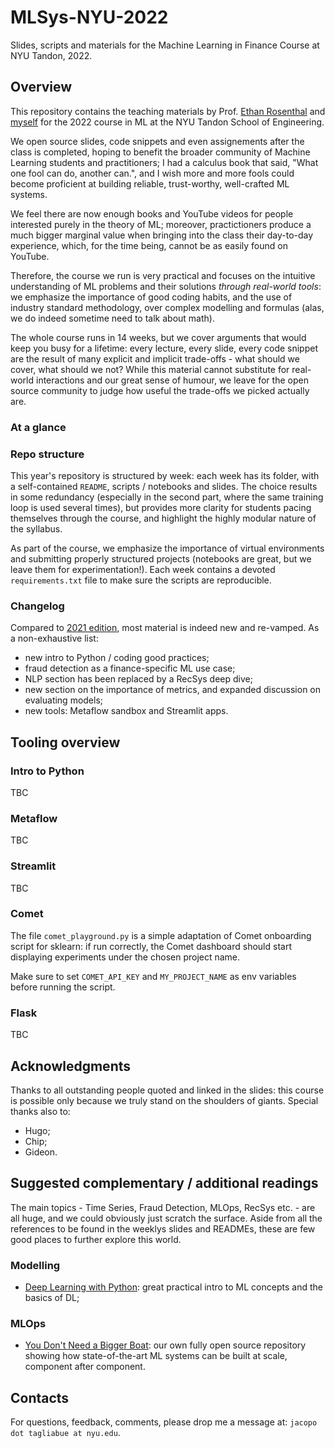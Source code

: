 # MLSys-NYU-2022
Slides, scripts and materials for the Machine Learning in Finance Course at NYU Tandon, 2022.

## Overview

This repository contains the teaching materials by Prof. [Ethan Rosenthal](https://www.ethanrosenthal.com/) and [myself](https://jacopotagliabue.it/) for the 2022 course in ML at the NYU Tandon School of Engineering.

We open source slides, code snippets and even assignements after the class is completed, hoping to benefit the broader community of Machine Learning students and practitioners; I had a calculus book that said, "What one fool can do, another can.", and I wish more and more fools could become proficient at building reliable, trust-worthy, well-crafted ML systems.

We feel there are now enough books and YouTube videos for people interested purely in the theory of ML; moreover, practictioners produce a much bigger marginal value when bringing into the class their day-to-day experience, which, for the time being, cannot be as easily found on YouTube.

Therefore, the course we run is very practical and focuses on the intuitive understanding of ML problems and their solutions _through real-world tools_: we emphasize the importance of good coding habits, and the use of industry standard methodology, over complex modelling and formulas (alas, we do indeed sometime need to talk about math).

The whole course runs in 14 weeks, but we cover arguments that would keep you busy for a lifetime: every lecture, every slide, every code snippet are the result of many explicit and implicit trade-offs - what should we cover, what should we not? While this material cannot substitute for real-world interactions and our great sense of humour, we leave for the open source community to judge how useful the trade-offs we picked actually are.

### At a glance

### Repo structure

This year's repository is structured by week: each week has its folder, with a self-contained `README`, scripts / notebooks and slides. The choice results in some redundancy (especially in the second part, where the same training loop is used several times), but provides more clarity for students pacing themselves through the course, and highlight the highly modular nature of the syllabus. 

As part of the course, we emphasize the importance of virtual environments and submitting properly structured projects (notebooks are great, but we leave them for experimentation!). Each week contains a devoted `requirements.txt` file to make sure the scripts are reproducible.

### Changelog

Compared to [2021 edition](https://github.com/jacopotagliabue/FREE_7773), most material is indeed new and re-vamped. As a non-exhaustive list:

* new intro to Python / coding good practices;
* fraud detection as a finance-specific ML use case;
* NLP section has been replaced by a RecSys deep dive;
* new section on the importance of metrics, and expanded discussion on evaluating models;
* new tools: Metaflow sandbox and Streamlit apps.

## Tooling overview

### Intro to Python

TBC

### Metaflow

TBC

### Streamlit

TBC

### Comet

The file `comet_playground.py` is a simple adaptation of Comet onboarding script for sklearn: if run correctly, the Comet dashboard should start displaying experiments under the chosen project name.
 
Make sure to set `COMET_API_KEY` and `MY_PROJECT_NAME` as env variables before running the script.

### Flask

TBC

## Acknowledgments

Thanks to all outstanding people quoted and linked in the slides: this course is possible only because we truly stand on the shoulders of giants. Special thanks also to:

* Hugo;
* Chip;
* Gideon.

## Suggested complementary / additional readings

The main topics - Time Series, Fraud Detection, MLOps, RecSys etc. - are all huge, and we could obviously just scratch the surface. Aside from all the references to be found in the weeklys slides and READMEs, these are few good places to further explore this world.

### Modelling
* [Deep Learning with Python](https://www.amazon.com/Learning-Python-Second-Fran%C3%A7ois-Chollet/dp/1617296864): great practical intro to ML concepts and the basics of DL;

### MLOps
* [You Don't Need a Bigger Boat](https://github.com/jacopotagliabue/you-dont-need-a-bigger-boat): our own fully open source repository showing how state-of-the-art ML systems can be built at scale, component after component.

## Contacts

For questions, feedback, comments, please drop me a message at: `jacopo dot tagliabue at nyu.edu`.
